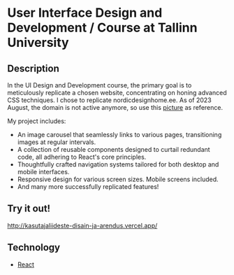 # User Interface Design and Development / Course at Tallinn University

## Description
In the UI Design and Development course, the primary goal is to meticulously replicate a chosen website, concentrating on honing advanced CSS techniques. I chose to replicate nordicdesignhome.ee. As of 2023 August, the domain is not active anymore, so use this [picture](https://drive.google.com/file/d/13VYwBTYiMFOHM_DL-PSB8nodGQaz7uPt/view?usp=sharing) as reference.

My project includes:
 - An image carousel that seamlessly links to various pages, transitioning images at regular intervals.
 - A collection of reusable components designed to curtail redundant code, all adhering to React's core principles.
 - Thoughtfully crafted navigation systems tailored for both desktop and mobile interfaces.
 - Responsive design for various screen sizes. Mobile screens included.
 - And many more successfully replicated features!

## Try it out!
http://kasutajaliideste-disain-ja-arendus.vercel.app/

## Technology
 - [React](https://reactjs.org/)
